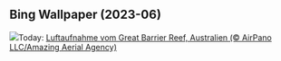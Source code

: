 ## Bing Wallpaper (2023-06)
![](https://www.bing.com/th?id=OHR.ReefAwareness_DE-DE8258767284_UHD.jpg&w=1000)Today: [Luftaufnahme vom Great Barrier Reef, Australien (© AirPano LLC/Amazing Aerial Agency)](https://www.bing.com/th?id=OHR.ReefAwareness_DE-DE8258767284_UHD.jpg)